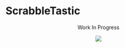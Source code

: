 # ScrabbleTastic

<p align="center">Work In Progress</p>

<div align="center">
    <img src="https://media1.tenor.com/m/V3LyB8psvJMAAAAd/mine-mining.gif">
</div>
